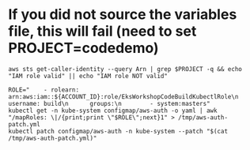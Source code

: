 # 

# If you did not source the variables file, this will fail (need to set PROJECT=codedemo)
```
aws sts get-caller-identity --query Arn | grep $PROJECT -q && echo "IAM role valid" || echo "IAM role NOT valid"

ROLE="    - rolearn: arn:aws:iam::${ACCOUNT_ID}:role/EksWorkshopCodeBuildKubectlRole\n      username: build\n      groups:\n        - system:masters"
kubectl get -n kube-system configmap/aws-auth -o yaml | awk "/mapRoles: \|/{print;print \"$ROLE\";next}1" > /tmp/aws-auth-patch.yml
kubectl patch configmap/aws-auth -n kube-system --patch "$(cat /tmp/aws-auth-patch.yml)"

